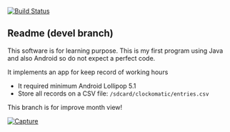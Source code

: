 [![Build Status](https://www.travis-ci.org/joan-esteban/clockomatic.svg?branch=master)](https://www.travis-ci.org/joan-esteban/clockomatic)

## Readme (devel branch)
This software is for learning purpose. This is my first program using Java
and also Android so do not expect a perfect code.


It implements an app for keep record of working hours

- It required minimum Android Lollipop 5.1
- Store all records on a CSV file: `/sdcard/clockomatic/entries.csv`

This branch is for improve month view!

[![Capture](http://f16-preview.your-hosting.net/jesteban.org/clockomatic/Screenshot_1512754558.png?2)](http://f16-preview.your-hosting.net/jesteban.org/clockomatic/Screenshot_1512754558.png)
